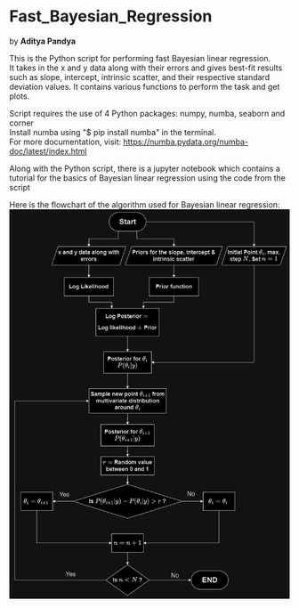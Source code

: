 # Fast_Bayesian_Regression

by **Aditya Pandya**

This is the Python script for performing fast Bayesian linear regression.<br />
It takes in the x and y data along with their errors and gives best-fit results such as slope, intercept, intrinsic scatter, and their respective standard deviation values.
It contains various functions to perform the task and get plots. 

Script requires the use of 4 Python packages: numpy, numba, seaborn and corner <br />
Install numba using "$ pip install numba" in the terminal. <br />
For more documentation, visit: https://numba.pydata.org/numba-doc/latest/index.html

Along with the Python script, there is a jupyter notebook which contains a tutorial for the basics of Bayesian linear regression using the code from the script

Here is the flowchart of the algorithm used for Bayesian linear regression:
![Flowchart][def]

[def]: Images/flowchart_2.png
